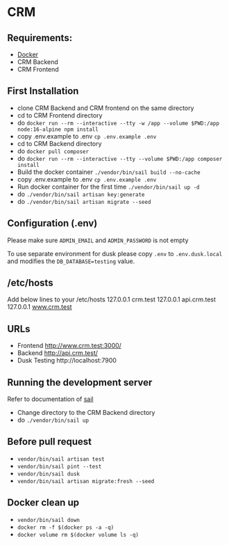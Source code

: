 

# CRM

## Requirements:
 - [Docker](https://www.docker.com/) 
 - CRM Backend
 - CRM Frontend

## First Installation
- clone CRM Backend and CRM frontend on the same directory
- cd to CRM Frontend directory
- do `docker run --rm --interactive --tty -w /app --volume $PWD:/app node:16-alpine npm install`
- copy .env.example to .env `cp .env.example .env`
- cd to CRM Backend directory
- do `docker pull composer` 
- do `docker run --rm --interactive --tty --volume $PWD:/app composer install`
- Build the docker container `./vendor/bin/sail build --no-cache`
- copy .env.example to .env `cp .env.example .env`
- Run docker container for the first time `./vendor/bin/sail up -d`
- do `./vendor/bin/sail artisan key:generate`
- do `./vendor/bin/sail artisan migrate --seed`

## Configuration (.env)
Please make sure `ADMIN_EMAIL` and `ADMIN_PASSWORD` is not empty

To use separate environment for dusk please copy `.env` to `.env.dusk.local` and modifies the `DB_DATABASE=testing` value.

## /etc/hosts
Add below lines to your /etc/hosts
    127.0.0.1     crm.test
    127.0.0.1     api.crm.test
    127.0.0.1     www.crm.test

## URLs
- Frontend http://www.crm.test:3000/
- Backend http://api.crm.test/
- Dusk Testing http://localhost:7900

## Running the development server

Refer to documentation of [sail](https://laravel.com/docs/9.x/sail)

- Change directory to the CRM Backend directory
- do `./vendor/bin/sail up`

## Before pull request
- `vendor/bin/sail artisan test`
- `vendor/bin/sail pint --test`
- `vendor/bin/sail dusk`
- `vendor/bin/sail artisan migrate:fresh --seed`

## Docker clean up
- `vendor/bin/sail down`
- `docker rm -f $(docker ps -a -q)`
- `docker volume rm $(docker volume ls -q)`

